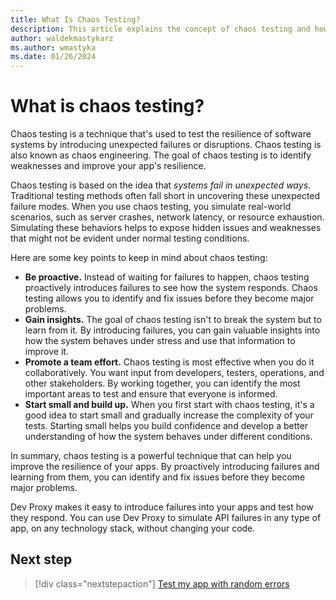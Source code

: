 ```yaml
---
title: What Is Chaos Testing?
description: This article explains the concept of chaos testing and how it can help you build more resilient apps.
author: waldekmastykarz
ms.author: wmastyka
ms.date: 01/26/2024
---
```


# What is chaos testing?

Chaos testing is a technique that's used to test the resilience of software systems by introducing unexpected failures or disruptions. Chaos testing is also known as chaos engineering. The goal of chaos testing is to identify weaknesses and improve your app's resilience.

Chaos testing is based on the idea that *systems fail in unexpected ways*. Traditional testing methods often fall short in uncovering these unexpected failure modes. When you use chaos testing, you simulate real-world scenarios, such as server crashes, network latency, or resource exhaustion. Simulating these behaviors helps to expose hidden issues and weaknesses that might not be evident under normal testing conditions.

Here are some key points to keep in mind about chaos testing:

- **Be proactive.** Instead of waiting for failures to happen, chaos testing proactively introduces failures to see how the system responds. Chaos testing allows you to identify and fix issues before they become major problems.
- **Gain insights.** The goal of chaos testing isn't to break the system but to learn from it. By introducing failures, you can gain valuable insights into how the system behaves under stress and use that information to improve it.
- **Promote a team effort.** Chaos testing is most effective when you do it collaboratively. You want input from developers, testers, operations, and other stakeholders. By working together, you can identify the most important areas to test and ensure that everyone is informed.
- **Start small and build up.** When you first start with chaos testing, it's a good idea to start small and gradually increase the complexity of your tests. Starting small helps you build confidence and develop a better understanding of how the system behaves under different conditions.

In summary, chaos testing is a powerful technique that can help you improve the resilience of your apps. By proactively introducing failures and learning from them, you can identify and fix issues before they become major problems.

Dev Proxy makes it easy to introduce failures into your apps and test how they respond. You can use Dev Proxy to simulate API failures in any type of app, on any technology stack, without changing your code.

## Next step

> [!div class="nextstepaction"]
> [Test my app with random errors](../how-to/test-my-app-with-random-errors.md)
